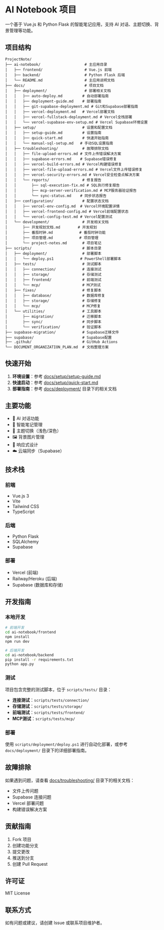 # AI Notebook 项目

一个基于 Vue.js 和 Python Flask 的智能笔记应用，支持 AI 对话、主题切换、背景管理等功能。

## 项目结构

```
ProjectNote/
├── ai-notebook/                    # 主应用目录
│   ├── frontend/                   # Vue.js 前端
│   ├── backend/                    # Python Flask 后端
│   └── README.md                   # 主应用说明文档
├── docs/                           # 项目文档
│   ├── deployment/                 # 部署相关文档
│   │   ├── auto-deploy.md         # 自动部署指南
│   │   ├── deployment-guide.md    # 部署指南
│   │   ├── git-supabase-deployment.md # Git和Supabase部署指南
│   │   ├── vercel-deployment.md   # Vercel部署文档
│   │   ├── vercel-fullstack-deployment.md # Vercel全栈部署
│   │   └── vercel-supabase-env-setup.md # Vercel Supabase环境设置
│   ├── setup/                     # 设置和配置文档
│   │   ├── setup-guide.md         # 设置指南
│   │   ├── quick-start.md         # 快速开始指南
│   │   └── manual-sql-setup.md   # 手动SQL设置指南
│   ├── troubleshooting/           # 故障排除文档
│   │   ├── file-upload-errors.md # 文件上传错误解决方案
│   │   ├── supabase-errors.md    # Supabase错误修复
│   │   ├── vercel-build-errors.md # Vercel构建错误修复
│   │   ├── vercel-file-upload-errors.md # Vercel文件上传错误修复
│   │   ├── vercel-security-errors.md # Vercel安全检查点解决方案
│   │   └── reports/               # 修复报告
│   │       ├── sql-execution-fix.md # SQL执行修复报告
│   │       ├── mcp-server-verification.md # MCP服务器验证报告
│   │       └── sync-status.md    # 同步状态报告
│   ├── configuration/             # 配置状态文档
│   │   ├── vercel-env-config.md  # Vercel环境配置详情
│   │   ├── vercel-frontend-config.md # Vercel前端配置状态
│   │   └── vercel-config-test.md # Vercel配置测试
│   └── development/               # 开发相关文档
│       ├── 开发规划文档.md        # 开发规划
│       ├── 番茄时钟.md            # 番茄时钟功能
│       ├── 项目管理.md            # 项目管理
│       └── project-notes.md       # 项目笔记
├── scripts/                       # 脚本目录
│   ├── deployment/                # 部署脚本
│   │   └── deploy.ps1            # PowerShell部署脚本
│   ├── tests/                     # 测试脚本
│   │   ├── connection/            # 连接测试
│   │   ├── storage/               # 存储测试
│   │   ├── frontend/              # 前端测试
│   │   └── mcp/                   # MCP测试
│   ├── fixes/                     # 修复脚本
│   │   ├── database/              # 数据库修复
│   │   ├── storage/               # 存储修复
│   │   └── mcp/                   # MCP修复
│   └── utilities/                 # 工具脚本
│       ├── migration/             # 迁移脚本
│       ├── sync/                  # 同步脚本
│       └── verification/          # 验证脚本
├── supabase-migration/            # Supabase迁移文件
├── supabase/                      # Supabase配置
├── .github/                       # GitHub Actions
└── DOCUMENT_ORGANIZATION_PLAN.md  # 文档整理方案
```

## 快速开始

1. **环境设置**：参考 [docs/setup/setup-guide.md](docs/setup/setup-guide.md)
2. **快速启动**：参考 [docs/setup/quick-start.md](docs/setup/quick-start.md)
3. **部署指南**：参考 [docs/deployment/](docs/deployment/) 目录下的相关文档

## 主要功能

- 🤖 AI 对话功能
- 📝 智能笔记管理
- 🎨 主题切换（浅色/深色）
- 🖼️ 背景图片管理
- 📱 响应式设计
- ☁️ 云端同步（Supabase）

## 技术栈

### 前端
- Vue.js 3
- Vite
- Tailwind CSS
- TypeScript

### 后端
- Python Flask
- SQLAlchemy
- Supabase

### 部署
- Vercel (前端)
- Railway/Heroku (后端)
- Supabase (数据库和存储)

## 开发指南

### 本地开发

```bash
# 前端开发
cd ai-notebook/frontend
npm install
npm run dev

# 后端开发
cd ai-notebook/backend
pip install -r requirements.txt
python app.py
```

### 测试

项目包含完整的测试脚本，位于 `scripts/tests/` 目录：

- **连接测试**：`scripts/tests/connection/`
- **存储测试**：`scripts/tests/storage/`
- **前端测试**：`scripts/tests/frontend/`
- **MCP测试**：`scripts/tests/mcp/`

### 部署

使用 `scripts/deployment/deploy.ps1` 进行自动化部署，或参考 `docs/deployment/` 目录下的详细部署指南。

## 故障排除

如果遇到问题，请查看 [docs/troubleshooting/](docs/troubleshooting/) 目录下的相关文档：

- 文件上传问题
- Supabase 连接问题
- Vercel 部署问题
- 构建错误解决方案

## 贡献指南

1. Fork 项目
2. 创建功能分支
3. 提交更改
4. 推送到分支
5. 创建 Pull Request

## 许可证

MIT License

## 联系方式

如有问题或建议，请创建 Issue 或联系项目维护者。